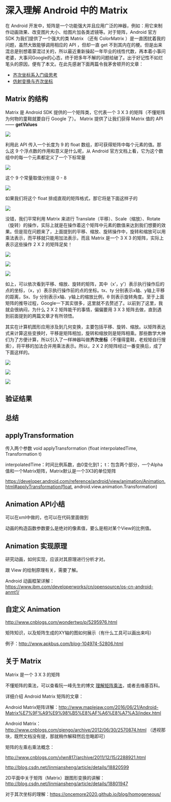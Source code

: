 # 深入理解 Android 中的 Matrix

在 Android 开发中，矩阵是一个功能强大并且应用广泛的神器，例如：用它来制作动画效果、改变图片大小、给图片加各类滤镜等。对于矩阵，Android 官方 SDK 为我们提供了一个强大的类 Matrix （还有 ColorMatrix ）是一直困扰着我的问题，虽然大致能够调用相应的 API ，但却一直 get 不到其内在的梗。但是出来混总是别想着蒙混过关的，所以最近重新操起一年毕业的线性代数，再本着小事问老婆，大事问Google的心态，终于把多年不解的问题给破了。出于好记性不如烂笔头的原因，便有了本文。在此先感谢下面两篇令我茅舍顿开的文章：

- [齐次坐标系入门级思考](https://oncemore2020.github.io/blog/homogeneous/)
- [仿射变换与齐次坐标](https://guangchun.wordpress.com/2011/10/12/affineandhomogeneous/)

## Matrix 的结构

Matrix 是 Android SDK 提供的一个矩阵类，它代表一个 3 X 3 的矩阵（不懂矩阵为何物的童鞋就要自行 Google 了）。 Matrix 提供了让我们获得 Matrix 值的 API —— **getValues** 

![](http://h.hiphotos.baidu.com/image/pic/item/43a7d933c895d1438a9f6d507bf082025baf07d3.jpg)

利用此 API 传入一个长度为 9 的 float 数组，即可获得矩阵中每个元素的值。那么这 9 个浮点数的作用和意义是什么呢，从 Android 官方文档上看，它为这个数组中的每一个元素都定义了一个下标常量

![](http://c.hiphotos.baidu.com/image/pic/item/f3d3572c11dfa9ece819dc646ad0f703918fc18a.jpg)

这个 9 个常量取值分别是 0 - 8

![](http://c.hiphotos.baidu.com/image/pic/item/908fa0ec08fa513d4cd5e6ad356d55fbb2fbd942.jpg)

如果我们将这个 float 排成直观的矩阵格式，那它将是下面这样子的

![](http://d.hiphotos.baidu.com/image/pic/item/2934349b033b5bb5425dd68d3ed3d539b600bc3f.jpg)

没错，我们平常利用 Matrix 来进行 Translate（平移）、Scale（缩放）、Rotate（旋转）的操作，实际上就是在操作着这个矩阵中元素的数值来达到我们想要的效果。但是现在问题来了，上面提到的平移、缩放、旋转操作中，旋转和缩放可以用乘法表示，而平移就只能用加法表示，而且 Matrix 是一个 3 X 3 的矩阵，实际上表示这些操作 2 X 2 的矩阵足矣！

![](http://e.hiphotos.baidu.com/image/pic/item/7acb0a46f21fbe096feccf6063600c338744ad17.jpg)

![](http://h.hiphotos.baidu.com/image/pic/item/bf096b63f6246b600bbcbe00e3f81a4c510fa217.jpg)

![](http://c.hiphotos.baidu.com/image/pic/item/d058ccbf6c81800a737a857ab93533fa828b4722.jpg)

如上，可以依次看到平移、缩放、旋转的矩阵，其中（x'，y'）表示执行操作后的点的坐标，（x，y）表示执行操作前的点的坐标。tx、ty 分别表示x轴、y轴上平移的距离，Sx、Sy 分别表示x轴、y轴上的缩放比例，θ 则表示旋转角度。至于上面矩阵的推导过程，Google一下其实很多，这里就不去赘述了。以前到了这里，我就会很纳闷，为什么 2 X 2 矩阵能干的事情，偏偏要用 3 X 3 矩阵去做，直到遇到前面提到的两篇文章才有所领悟。

其实在计算机图形应用涉及到几何变换，主要包括平移、旋转、缩放。以矩阵表达式来计算这些变换时，平移是矩阵相加，旋转和缩放则是矩阵相乘。那些数学大神们为了方便计算，所以引入了一样神器叫做**齐次坐标**（不懂得童鞋，老规矩自行搜索），将平移的加法合并用乘法表示。所以，2 X 2 的矩阵经过一番变换后，成了下面这样的。

![](http://h.hiphotos.baidu.com/image/pic/item/5d6034a85edf8db184610e100123dd54564e7472.jpg)

![](http://b.hiphotos.baidu.com/image/pic/item/c83d70cf3bc79f3d89569944b2a1cd11728b290a.jpg)

![](http://b.hiphotos.baidu.com/image/pic/item/5fdf8db1cb13495458519a105e4e9258d1094a72.jpg)

## 验证结果

## 总结



## applyTransformation

传入两个参数 void applyTransformation (float interpolatedTime, Transformation t)

interpolatedTime：时间比例系数，由0变化到1；
t：包含两个部分，一个Alpha值和一个Matrix矩阵，Matrix默认是一个3X3的单位矩阵

https://developer.android.com/reference/android/view/animation/Animation.html#applyTransformation(float, android.view.animation.Transformation)

## Animation API小结

可以在xml中做的，也可以在代码里面做到

动画的构造函数参数要么是绝对的像素值，要么是相对某个View的比例值。

## Animation 实现原理

研究动画，如何实现，应该对其原理进行分析才对。

跟 View 的绘制原理有关，需要了解。

Android 动画框架详解：https://www.ibm.com/developerworks/cn/opensource/os-cn-android-anmt1/

## 自定义 Animation

http://www.cnblogs.com/wondertwo/p/5295976.html

矩阵知识，以及矩阵生成的XY轴的图如何展示（有什么工具可以画出来吗）

例子：http://www.apkbus.com/blog-104974-52806.html


## 关于 Matrix

Matrix 是一个 3 X 3 的矩阵

不懂矩阵的乘法，可以查看阮一峰先生的博文 [理解矩阵乘法](http://www.ruanyifeng.com/blog/2015/09/matrix-multiplication.html)，或者去维基百科。

详细介绍 Android Matrix 矩阵的文章：

Android Matrix矩阵详解：http://www.maplejaw.com/2016/06/21/Android-Matrix%E7%9F%A9%E9%98%B5%E8%AF%A6%E8%A7%A3/index.html

Android Matrix：http://www.cnblogs.com/qiengo/archive/2012/06/30/2570874.html （透视那块，既然文档没有提，那就稍作解释然后忽略即可）

矩阵的左乘右乘法概念：

http://www.cnblogs.com/ylwn817/archive/2011/12/15/2288921.html

http://blog.csdn.net/linmiansheng/article/details/18820599

2D平面中关于矩阵（Matrix）跟图形变换的讲解： http://blog.csdn.net/linmiansheng/article/details/18801947

对于其次坐标的理解：https://oncemore2020.github.io/blog/homogeneous/




 